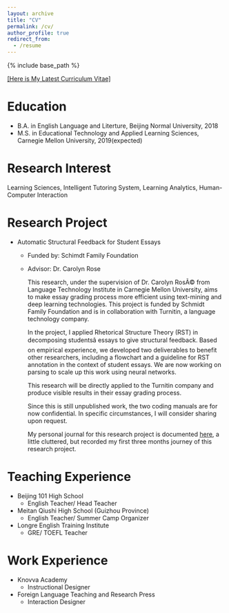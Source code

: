 ```yaml
---
layout: archive
title: "CV"
permalink: /cv/
author_profile: true
redirect_from:
  - /resume
---
```


{% include base_path %}

[[Here is My Latest Curriculum Vitae]](http://kexin-yang.github.io/files/KexinYang-CV-CMU.pdf)

Education
======
* B.A. in English Language and Literture, Beijing Normal University, 2018
* M.S. in Educational Technology and Applied Learning Sciences, Carnegie Mellon University, 2019(expected)

Research Interest
======
Learning Sciences, Intelligent Tutoring System, Learning Analytics, Human-Computer Interaction

Research Project
======
* Automatic Structural Feedback for Student Essays  
  * Funded by: Schimdt Family Foundation   
  * Advisor: Dr. Carolyn Rose

    This research, under the supervision of Dr. Carolyn RosÃ© from Language Technology Institute in Carnegie Mellon University, aims to make essay grading process more efficient using text-mining and deep learning technologies. This project is funded by Schmidt Family Foundation and is in collaboration with Turnitin, a language technology company.   

    In the project, I applied Rhetorical Structure Theory (RST) in decomposing studentsâ essays to give structural feedback. Based on empirical experience, we developed two deliverables to benefit other researchers, including a flowchart and a guideline for RST annotation in the context of student essays. We are now working on parsing to scale up this work using neural networks.   

    This research will be directly applied to the Turnitin company and produce visible results in their essay grading process.   

    Since this is still unpublished work, the two coding manuals are for now confidential. In specific circumstances, I will consider sharing upon request.   

    My personal journal for this research project is documented [here](http://kexin-yang.github.io/files/TII_Journal.pdf), a little cluttered, but recorded my first three months journey of this research project.
    
Teaching Experience
======    
* Beijing 101 High School 
  * English Teacher/ Head Teacher   
* Meitan Qiushi High School (Guizhou Province)
  * English Teacher/ Summer Camp Organizer
* Longre English Training Institute
  * GRE/ TOEFL Teacher 
  
Work Experience
======  
* Knovva Academy
   * Instructional Designer
* Foreign Language Teaching and Research Press
   * Interaction Designer
   
   
  
       






